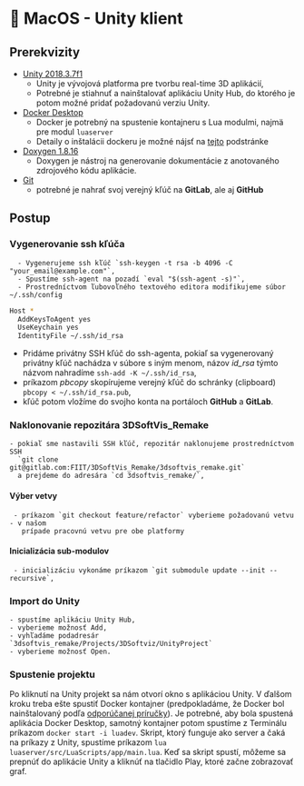 # 🍎 MacOS - Unity klient

## Prerekvizity
- [Unity 2018.3.7f1](https://unity3d.com/get-unity/download)
    - Unity je vývojová platforma pre tvorbu real-time 3D aplikácií,
    - Potrebné je stiahnuť a nainštalovať aplikáciu Unity Hub, do ktorého je potom možné pridať požadovanú verziu Unity.  
- [Docker Desktop](https://www.docker.com/products/docker-desktop)
    - Docker je potrebný na spustenie kontajneru s Lua modulmi, najmä pre modul `luaserver`
    - Detaily o inštalácii dockeru je možné nájsť na [tejto](luaserver.md) podstránke
- [Doxygen 1.8.16](http://doxygen.nl/files/Doxygen-1.8.16.dmg)
    - Doxygen je nástroj na generovanie dokumentácie z anotovaného zdrojového kódu aplikácie.
- [Git](https://git-scm.com/download/mac)
    - potrebné je nahrať svoj verejný kľúč na **GitLab**, ale aj **GitHub**
## Postup
### Vygenerovanie ssh kľúča
      - Vygenerujeme ssh kľúč `ssh-keygen -t rsa -b 4096 -C "your_email@example.com"`,
      - Spustíme ssh-agent na pozadí `eval "$(ssh-agent -s)"`,
      - Prostredníctvom ľubovoľného textového editora modifikujeme súbor ~/.ssh/config
``` bash
Host *
  AddKeysToAgent yes
  UseKeychain yes
  IdentityFile ~/.ssh/id_rsa
```

   - Pridáme privátny SSH kľúč do ssh-agenta, pokiaľ sa vygenerovaný privátny
     kľúč nachádza v súbore s iným menom, názov *id_rsa* týmto názvom nahradíme
     `ssh-add -K ~/.ssh/id_rsa`,
   - príkazom *pbcopy* skopírujeme verejný kľúč do schránky (clipboard)
     `pbcopy < ~/.ssh/id_rsa.pub`,
   - kľúč potom vložíme do svojho konta na portáloch **GitHub** a **GitLab**.

### Naklonovanie repozitára 3DSoftVis_Remake
    - pokiaľ sme nastavili SSH kľúč, repozitár naklonujeme prostredníctvom SSH
      `git clone git@gitlab.com:FIIT/3DSoftVis_Remake/3dsoftvis_remake.git`
      a prejdeme do adresára `cd 3dsoftvis_remake/`,
    
#### Výber vetvy
     - príkazom `git checkout feature/refactor` vyberieme požadovanú vetvu - v našom
       prípade pracovnú vetvu pre obe platformy
     
#### Inicializácia sub-modulov
     - inicializáciu vykonáme príkazom `git submodule update --init --recursive`,


### Import do Unity
    - spustíme aplikáciu Unity Hub,
    - vyberieme možnosť Add,  
    - vyhľadáme podadresár `3dsoftvis_remake/Projects/3DSoftviz/UnityProject`
    - vyberieme možnosť Open.

### Spustenie projektu
Po kliknutí na Unity projekt sa nám otvorí okno s aplikáciou Unity. V ďalšom kroku treba ešte spustiť Docker kontajner (predpokladáme, že Docker bol nainštalovaný podľa [odporúčanej príručky](luaserver.md)). Je potrebné, aby bola spustená aplikácia Docker Desktop, samotný kontajner potom spustíme z Terminálu príkazom `docker start -i luadev`. Skript, ktorý funguje ako server a čaká na príkazy z Unity, spustíme príkazom `lua luaserver/src/LuaScripts/app/main.lua`. Keď sa skript spustí, môžeme sa prepnúť do aplikácie Unity a kliknúť na tlačidlo Play, ktoré začne zobrazovať graf.